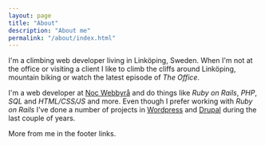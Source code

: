 ```yaml
---
layout: page
title: "About"
description: "About me"
permalink: "/about/index.html"
---
```


I'm a climbing web developer living in Linköping, Sweden. When I'm not at the office or visiting a 
client I like to climb the cliffs around Linköping, mountain biking or watch the latest episode of _The Office_.

I'm a web developer at [Noc Webbyrå](http://nocweb.se) and do things like _Ruby on Rails_, _PHP_, _SQL_ and _HTML/CSS/JS_ and more. Even though I prefer working with *Ruby on Rails* I've done a number of projects in [Wordpress](http://wordpress.org) and [Drupal](http://drupal.org) during the last couple of years. 

More from me in the footer links.
